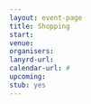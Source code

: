 ```yaml
---
layout: event-page
title: Shopping
start: 
venue: 
organisers: 
lanyrd-url: 
calendar-url: #
upcoming: 
stub: yes
---
```


